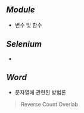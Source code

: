 *Module*  
-----  
- 변수 및 함수

*Selenium*  
-----  
-

*Word*  
-----  
- 문자열에 관련된 방법론

> Reverse
> Count
> Overlab
